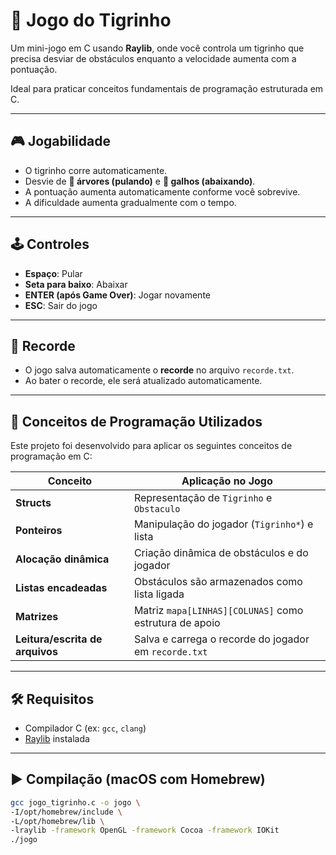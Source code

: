 # 🐯 Jogo do Tigrinho

Um mini-jogo em C usando **Raylib**, onde você controla um tigrinho que precisa desviar de obstáculos enquanto a velocidade aumenta com a pontuação.

Ideal para praticar conceitos fundamentais de programação estruturada em C.

---

## 🎮 Jogabilidade

- O tigrinho corre automaticamente.
- Desvie de **🌳 árvores (pulando)** e **🌿 galhos (abaixando)**.
- A pontuação aumenta automaticamente conforme você sobrevive.
- A dificuldade aumenta gradualmente com o tempo.

---

## 🕹️ Controles

- **Espaço**: Pular
- **Seta para baixo**: Abaixar
- **ENTER (após Game Over)**: Jogar novamente
- **ESC**: Sair do jogo

---

## 💾 Recorde

- O jogo salva automaticamente o **recorde** no arquivo `recorde.txt`.
- Ao bater o recorde, ele será atualizado automaticamente.

---

## 🧠 Conceitos de Programação Utilizados

Este projeto foi desenvolvido para aplicar os seguintes conceitos de programação em C:

| Conceito                | Aplicação no Jogo                                 |
|------------------------|----------------------------------------------------|
| **Structs**            | Representação de `Tigrinho` e `Obstaculo`          |
| **Ponteiros**          | Manipulação do jogador (`Tigrinho*`) e lista       |
| **Alocação dinâmica**  | Criação dinâmica de obstáculos e do jogador        |
| **Listas encadeadas**  | Obstáculos são armazenados como lista ligada       |
| **Matrizes**           | Matriz `mapa[LINHAS][COLUNAS]` como estrutura de apoio |
| **Leitura/escrita de arquivos** | Salva e carrega o recorde do jogador em `recorde.txt` |

---

## 🛠 Requisitos

- Compilador C (ex: `gcc`, `clang`)
- [Raylib](https://www.raylib.com/) instalada

---

## ▶️ Compilação (macOS com Homebrew)

```bash
gcc jogo_tigrinho.c -o jogo \
-I/opt/homebrew/include \
-L/opt/homebrew/lib \
-lraylib -framework OpenGL -framework Cocoa -framework IOKit
./jogo

